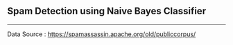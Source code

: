 ## Spam Detection using Naive Bayes Classifier

---

Data Source : https://spamassassin.apache.org/old/publiccorpus/


